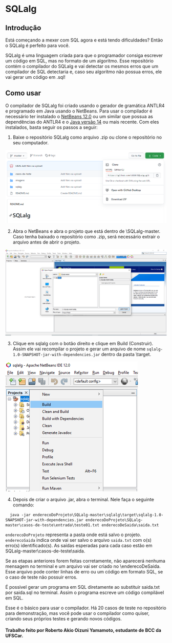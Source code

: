 # SQLalg

## Introdução
Está começando a mexer com SQL agora e está tendo dificuldades? Então o SQLalg é perfeito para você.

SQLalg é uma linguagem criada para que o programador consiga escrever um código em SQL, mas no formato de um algoritmo. Esse repositório contém o compilador do SQLalg e vai detectar os mesmos erros que um compilador de SQL detectaria e, caso seu algoritmo não possua erros, ele vai gerar um código em .sql!

## Como usar
O compilador de SQLalg foi criado usando o gerador de gramática ANTLR4 e programado em Java usando o NetBeans. Para usar o compilador é necessário ter instalado o [NetBeans 12.0](https://netbeans.apache.org/download/nb120/nb120.html) ou um similar que possua as dependências do ANTLR4 e o [Java versão 14](https://www.oracle.com/java/technologies/javase/jdk14-archive-downloads.html) ou mais recente. Com eles instalados, basta seguir os passos a seguir:

1. Baixe o repositório SQLalg como arquivo .zip ou clone o repositório no seu computador.

![Download do repositório](./imagens/image1.PNG)

2. Abra o NetBeans e abra o projeto que está dentro de \SQLalg-master. Caso tenha baixado o repositório como .zip, será necessário extrair o arquivo antes de abrir o projeto.

![Abrir projeto no NetBeans](./imagens/image2.PNG)

3. Clique em sqlalg com o botão direito e clique em Build (Construir). Assim ele vai recompilar o projeto e gerar um arquivo de nome `sqlalg-1.0-SNAPSHOT-jar-with-dependencies.jar` dentro da pasta \target.

![Build do projeto](./imagens/image3.PNG)

4. Depois de criar o arquivo .jar, abra o terminal. Nele faça o seguinte comando:
```
  java -jar enderecoDoProjeto\SQLalg-master\sqlalg\target\sqlalg-1.0-SNAPSHOT-jar-with-dependencies.jar enderecoDoProjeto\SQLalg-master\casos-de-teste\entrada\teste01.txt enderecoDeSaida\saida.txt
```
`enderecoDoProjeto` representa a pasta onde está salvo o projeto. `enderecoSaida` indica onde vai ser salvo o arquivo `saida.txt` com o(s) erro(s) identificado(s). As saídas esperadas para cada caso estão em SQLalg-master\casos-de-teste\saida.


Se as etapas anteriores forem feitas corretamente, não aparecerá nenhuma mensagem no terminal e um arquivo vai ser criado no \enderecoDeSaida. Esse arquivo pode conter linhas de erro ou um código em formato SQL, se o caso de teste não possuir erros.

É possivel gerar um programa em SQL diretamente ao substituir saida.txt por saida.sql no terminal. Assim o programa escreve um código compilável em SQL.

Esse é o básico para usar o compilador. Há 20 casos de teste no repositório para demonstração, mas você pode usar o compilador como quiser, criando seus próprios testes e gerando novos códigos.

#### Trabalho feito por Roberto Akio Oizuni Yamamoto, estudante de BCC da UFSCar.
